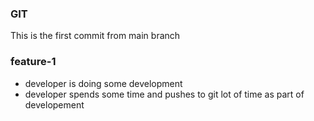 ### GIT
This is the first commit from main branch

### feature-1
* developer is doing some development
* developer spends some time and pushes to git lot of time as part of developement